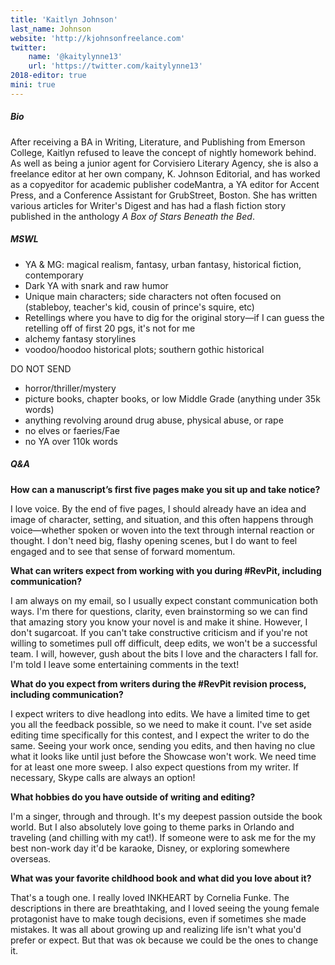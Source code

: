 ```yaml
---
title: 'Kaitlyn Johnson'
last_name: Johnson
website: 'http://kjohnsonfreelance.com'
twitter:
    name: '@kaitylynne13'
    url: 'https://twitter.com/kaitylynne13'
2018-editor: true
mini: true
---
```


##### Bio

After receiving a BA in Writing, Literature, and Publishing from Emerson College, Kaitlyn refused to leave the concept of nightly homework behind. As well as being a junior agent for Corvisiero Literary Agency, she is also a freelance editor at her own company, K. Johnson Editorial, and has worked as a copyeditor for academic publisher codeMantra, a YA editor for Accent Press, and a Conference Assistant for GrubStreet, Boston. She has written various articles for Writer's Digest and has had a flash fiction story published in the anthology _A Box of Stars Beneath the Bed_.

##### MSWL

 * YA & MG: magical realism, fantasy, urban fantasy, historical fiction, contemporary
 * Dark YA with snark and raw humor
 * Unique main characters; side characters not often focused on (stableboy, teacher's kid, cousin of prince's squire, etc)
 * Retellings where you have to dig for the original story—if I can guess the retelling off of first 20 pgs, it's not for me
 * alchemy fantasy storylines
 * voodoo/hoodoo historical plots; southern gothic historical

DO NOT SEND
 * horror/thriller/mystery
 * picture books, chapter books, or low Middle Grade (anything under 35k words)
 * anything revolving around drug abuse, physical abuse, or rape
 * no elves or faeries/Fae
 * no YA over 110k words

##### Q&A

**How can a manuscript’s first five pages make you sit up and take notice?**

I love voice. By the end of five pages, I should already have an idea and image of character, setting, and situation, and this often happens through voice&mdash;whether spoken or woven into the text through internal reaction or thought. I don't need big, flashy opening scenes, but I do want to feel engaged and to see that sense of forward momentum.

**What can writers expect from working with you during #RevPit, including communication?**

I am always on my email, so I usually expect constant communication both ways. I'm there for questions, clarity, even brainstorming so we can find that amazing story you know your novel is and make it shine. However, I don't sugarcoat. If you can't take constructive criticism and if you're not willing to sometimes pull off difficult, deep edits, we won't be a successful team. I will, however, gush about the bits I love and the characters I fall for. I'm told I leave some entertaining comments in the text!

**What do you expect from writers during the #RevPit revision process, including communication?**

I expect writers to dive headlong into edits. We have a limited time to get you all the feedback possible, so we need to make it count. I've set aside editing time specifically for this contest, and I expect the writer to do the same. Seeing your work once, sending you edits, and then having no clue what it looks like until just before the Showcase won't work. We need time for at least one more sweep. I also expect questions from my writer. If necessary, Skype calls are always an option!

**What hobbies do you have outside of writing and editing?**

I'm a singer, through and through. It's my deepest passion outside the book world. But I also absolutely love going to theme parks in Orlando and traveling (and chilling with my cat!). If someone were to ask me for the my best non-work day it'd be karaoke, Disney, or exploring somewhere overseas.

**What was your favorite childhood book and what did you love about it?**

That's a tough one. I really loved INKHEART by Cornelia Funke. The descriptions in there are breathtaking, and I loved seeing the young female protagonist have to make tough decisions, even if sometimes she made mistakes. It was all about growing up and realizing life isn't what you'd prefer or expect. But that was ok because we could be the ones to change it.


